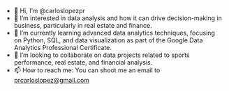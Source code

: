 - 👋 Hi, I’m @carloslopezpr
- 👀 I’m interested in data analysis and how it can drive decision-making in business, particularly in real estate and finance.
- 🌱 I’m currently learning advanced data analytics techniques, focusing on Python, SQL, and data visualization as part of the Google Data Analytics Professional Certificate.
- 💞️ I’m looking to collaborate on data projects related to sports performance, real estate, and financial analysis.
- 📫 How to reach me: You can shoot me an email to prcarloslopez@gmail.com

<!---
carloslopezpr/carloslopezpr is a ✨ special ✨ repository because its `README.md` (this file) appears on your GitHub profile.
You can click the Preview link to take a look at your changes.
--->
